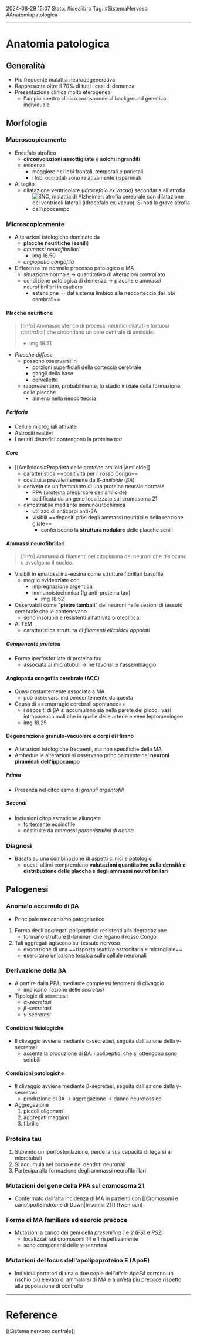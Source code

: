 2024-08-29 15:07
Stato: #idealibro 
Tag: #SistemaNervoso #Anatomiapatologica 

---
# Anatomia patologica
## Generalità
- Più frequente malattia neurodegenerativa
- Rappresenta oltre il 70% di tutti i casi di demenza
- Presentazione clinica molto eterogenea
	- l'ampio spettro clinico corrisponde al background genetico individuale
## Morfologia
### Macroscopicamente
- Encefalo atrofico
	- **circonvoluzioni assottigliate** e **solchi ingranditi**
	- evidenza
		- maggiore nei lobi frontali, temporali e parietali
		- i lobi occipitali sono relativamente risparmiati
- Al taglio
	- dilatazione ventricolare (*idrocefalo ex vacuo*) secondaria all'atrofia
		- ![SNC, malattia di Alzheimer: atrofia cerebrale con dilatazione dei ventricoli laterali (idrocefalo ex-vacuo). Si noti la grave atrofia dell’ippocampo.](https://i.imgur.com/VotGpOq.png)
### Microscopicamente
- Alterazioni istologiche dominate da
	- **placche neuritiche** (**senili**)
	- *ammassi neurofibrillari*
		- img 18.50
	- *angiopatia congofila*
- Differenza tra normale processo patologico e MA
	- situazione normale → quantitativo di alterazioni controllato
	- condizione patologica di demenza → placche e ammassi neurofibrillari in esubero
		- estensione ==dal sistema limbico alla neocorteccia dei lobi cerebrali==
#### Placche neuritiche
>[!info]
> Ammasso sferico di processi neuritici dilatati e tortuosi (distrofici) che circondano un core centrale di amiloide.
> - img 18.51
- *Placche diffuse*
	- possono osservarsi in
		- porzioni superficiali della corteccia cerebrale
		- gangli della base
		- cervelletto
	- rappresentano, probabilmente, lo stadio iniziale della formazione delle placche
		- almeno nella neocorteccia
##### Periferia
- Cellule microgliali attivate
- Astrociti reattivi
- I neuriti distrofici contengono la proteina *tau*
##### Core
- [[Amiloidosi#Proprietà delle proteine amiloidi|Amiloide]]
	- caratteristica ==positività per il rosso Congo==
	- costituita prevalentemente da *β-amiloide* (*βA*)
	- derivata da un frammento di una proteina neurale normale
		- PPA (proteina precursore dell'amiloide)
		- codificata da un gene localizzato sul cromosoma 21
	- dimostrabile mediante immunoistochimica
		- utilizzo di anticorpi anti-βA
		- visibili ==depositi privi degli ammassi neuritici e della reazione gliale==
			- conferiscono la **struttura nodulare** delle placche senili
#### Ammassi neurofibrillari
>[!info]
>Ammassi di filamenti nel citoplasma dei neuroni che dislocano o avvolgono il nucleo.
- Visibili in ematossilina-eosina come strutture fibrillari basofile
	- meglio evidenziate con
		- impregnazione argentica
		- immunoistochimica (Ig anti-proteina tau)
			- img 18.52
- Osservabili come "**pietre tombali**" dei neuroni nelle sezioni di tessuto cerebrale che le contenevano
	- sono insolubili e resistenti all'attività proteolitica
- Al TEM
	- caratteristica struttura di *filamenti elicoidali appaiati*
##### Componente proteica
- Forme iperfosforilate di proteina tau
	- associata ai microtubuli → ne favorisce l'assemblaggio
#### Angiopatia congofila cerebrale (ACC)
- Quasi costantemente associata a MA
	- può osservarsi indipendentemente da questa
- Causa di ==emorragie cerebrali spontanee==
	- i depositi di βA si accumulano sia nella parete dei piccoli vasi intraparenchimali che in quelle delle arterie e vene leptomeningee
	- img 18.25
#### Degenerazione granulo-vacuolare e corpi di Hirano
- Alterazioni istologiche frequenti, ma non specifiche della MA
- Ambedue le alterazioni si osservano principalmente nei **neuroni piramidali dell'ippocampo**
##### Prima
- Presenza nel citoplasma di *granuli argentofili*
##### Secondi
- Inclusioni citoplasmatiche allungate
	- fortemente eosinofile
	- costituite da *ammassi paracristallini di actina*
### Diagnosi
- Basata su una combinazione di aspetti clinici e patologici
	- questi ultimi comprendono **valutazioni quantitative sulla densità e distribuzione delle placche e degli ammassi neurofibrillari**
## Patogenesi
### Anomalo accumulo di βA
- Principale meccanismo patogenetico
1. Forma degli aggregati polipeptidici resistenti alla degradazione
	- formano strutture β-laminari che legano il rosso Congo
2. Tali aggregati agiscono sul tessuto nervoso
	- evocazione di una ==risposta reattiva astrocitaria e microgliale==
	- esercitano un'azione tossica sulle cellule neuronali
### Derivazione della βA
- A partire dalla PPA, mediante complessi fenomeni di clivaggio
	- implicano l'azione delle *secretasi*
- Tipologie di secretasi:
	- *α-secretasi*
	- *β-secretasi*
	- *γ-secretasi*
#### Condizioni fisiologiche
- Il clivaggio avviene mediante α-secretasi, seguita dall'azione della γ-secretasi
	- assente la produzione di βA: i polipeptidi che si ottengono sono solubili
#### Condizioni patologiche
- Il clivaggio avviene mediante β-secretasi, seguita dall'azione della γ-secretasi
	- produzione di βA → aggregazione → danno neurotossico
- Aggregazione
	1. piccoli oligomeri
	2. aggregati maggiori
	3. fibrille
### Proteina tau
1. Subendo un'iperfosforilazione, perde la sua capacità di legarsi ai microtubuli
2. Si accumula nel corpo e nei dendriti neuronali
3. Partecipa alla formazione degli ammassi neurofibrillari
### Mutazioni del gene della PPA sul cromosoma 21
- Confermato dall'alta incidenza di MA in pazienti con [[Cromosomi e cariotipo#Sindrome di Down|trisomia 21]] (twen uan)
### Forme di MA familiare ad esordio precoce
- Mutazioni a carico dei geni della *presenilina 1* e *2* (*PS1* e *PS2*)
	- localizzati sui cromosomi 14 e 1 rispettivamente
	- sono componenti delle γ-secretasi
### Mutazioni del locus dell'apolipoproteina E (ApoE)
- Individui portatori di una o due copie dell’*allele ApoE4* corrono un rischio più elevato di ammalarsi di MA e a un’età più precoce rispetto alla popolazione di controllo









---
# Reference
[[Sistema nervoso centrale]]